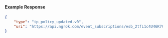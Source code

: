 <!-- Code generated for API Clients. DO NOT EDIT. -->

#### Example Response

```json
{
	"type": "ip_policy_updated.v0",
	"uri": "https://api.ngrok.com/event_subscriptions/esb_2tfL1c4U46K7CbRfkxf8uR6690y/sources/ip_policy_updated.v0"
}
```
